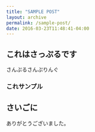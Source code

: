 ```yaml
---
title: "SAMPLE POST"
layout: archive
permalink: /sample-post/
date: 2016-03-23T11:48:41-04:00
---
```


## これはさっぷるです

さんぷるさんぷりんぐ

### これサンプル

## さいごに

ありがとうございました。
